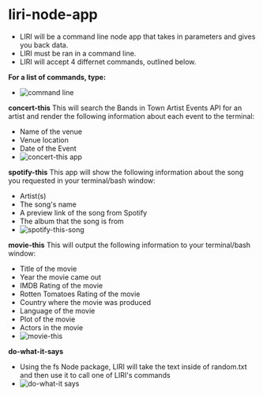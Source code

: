 # liri-node-app
* LIRI will be a command line node app that takes in parameters and gives you back data.
* LIRI must be ran in a command line.
* LIRI will accept 4 differnet commands, outlined below.

**For a list of commands, type:**
* ![command line](/code/liri-node-app/commandLine.png)

**concert-this**
This will search the Bands in Town Artist Events API for an artist and render the following information about each event to the terminal:

* Name of the venue
* Venue location
* Date of the Event 
* ![concert-this app](/code/liri-node-app/concertThis.png)

**spotify-this**
This app will show the following information about the song you requested in your terminal/bash window:

* Artist(s)
* The song's name
* A preview link of the song from Spotify
* The album that the song is from
* ![spotify-this-song](/code/liri-node-app/spotify.png)

**movie-this**
This will output the following information to your terminal/bash window:
* Title of the movie
* Year the movie came out
* IMDB Rating of the movie
* Rotten Tomatoes Rating of the movie
* Country where the movie was produced
* Language of the movie
* Plot of the movie
* Actors in the movie
* ![movie-this](code/liri-node-app/movie_this.png)

**do-what-it-says**
* Using the fs Node package, LIRI will take the text inside of random.txt and then use it to call one of LIRI's commands
* ![do-what-it says](/code/liri-node-app/doIt.png)







